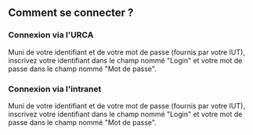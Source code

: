 ## Comment se connecter ?

### Connexion via l'URCA

Muni de votre identifiant et de votre mot de passe (fournis par votre IUT), inscrivez votre identifiant dans le champ nommé "Login" et votre mot de passe dans le champ nommé "Mot de passe".

### Connexion via l'intranet

Muni de votre identifiant et de votre mot de passe (fournis par votre IUT), inscrivez votre identifiant dans le champ nommé "Login" et votre mot de passe dans le champ nommé "Mot de passe".
